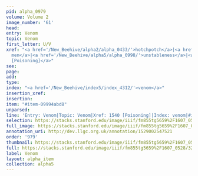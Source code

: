 ```yaml
---
pid: alpha_0979
volume: Volume 2
image_number: '61'
head: 
entry: Venom
topic: Venom
first_letter: U/V
xref: "<a href='/New_Beehive/alpha2/alpha_0433/'>hotchpotch</a>|<a href='/New_Beehive/alpha2/alpha_0568/'>many
  men</a>|<a href='/New_Beehive/alpha5/alpha_0998/'>unstableness</a>|<a href='/New_Beehive/toc_vol2/toc2_302/'>1540
  [Poisoning]</a>"
see: 
page: 
add: 
type: 
index: "<a href='/New_Beehive/index5/index_4312/'>venom</a>"
insertion_xref: 
insertion: 
item: "#item-09994abd8"
unparsed: 
line: 'Entry: Venom|Topic: Venom|Xref: 1540 [Poisoning]|Index: venom|#item-09994abd8'
selection: https://stacks.stanford.edu/image/iiif/fm855tg5659%2F1607_0528/326,2195,2993,452/full/0/default.jpg
full_image: https://stacks.stanford.edu/image/iiif/fm855tg5659%2F1607_0528/full/full/0/default.jpg
annotation_uri: http://dev.llgc.org.uk/annotation/1529002547521
order: '979'
thumbnail: https://stacks.stanford.edu/image/iiif/fm855tg5659%2F1607_0528/326,2195,600,180/250,/0/default.jpg
full: https://stacks.stanford.edu/image/iiif/fm855tg5659%2F1607_0528/326,2195,2993,452/full/0/default.jpg
label: Venom
layout: alpha_item
collection: alpha5
---
```

